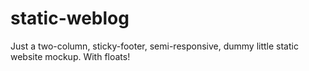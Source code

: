 # static-weblog
Just a two-column, sticky-footer, semi-responsive, dummy little static website mockup. With floats!

